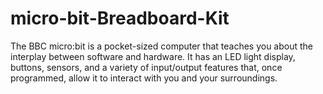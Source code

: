 # micro-bit-Breadboard-Kit

The BBC micro:bit is a pocket-sized computer that teaches you about the interplay between software and hardware. It has an LED light display, buttons, sensors, and a variety of input/output features that, once programmed, allow it to interact with you and your surroundings.
